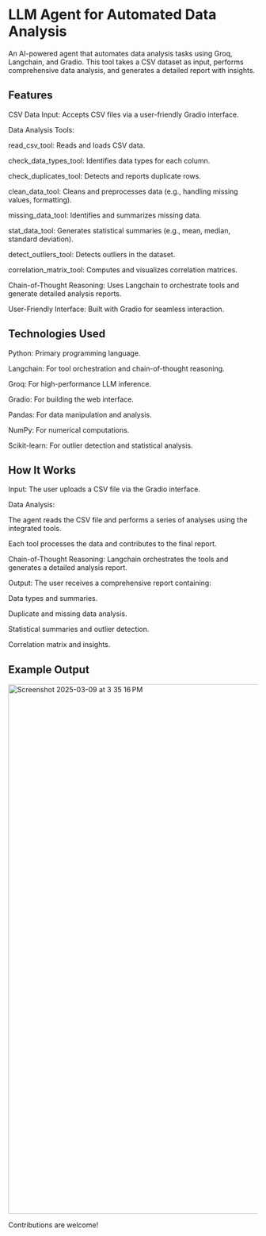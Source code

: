 # LLM Agent for Automated Data Analysis
An AI-powered agent that automates data analysis tasks using Groq, Langchain, and Gradio. This tool takes a CSV dataset as input, performs comprehensive data analysis, and generates a detailed report with insights.

## Features
CSV Data Input: Accepts CSV files via a user-friendly Gradio interface.

Data Analysis Tools:

read_csv_tool: Reads and loads CSV data.

check_data_types_tool: Identifies data types for each column.

check_duplicates_tool: Detects and reports duplicate rows.

clean_data_tool: Cleans and preprocesses data (e.g., handling missing values, formatting).

missing_data_tool: Identifies and summarizes missing data.

stat_data_tool: Generates statistical summaries (e.g., mean, median, standard deviation).

detect_outliers_tool: Detects outliers in the dataset.

correlation_matrix_tool: Computes and visualizes correlation matrices.

Chain-of-Thought Reasoning: Uses Langchain to orchestrate tools and generate detailed analysis reports.

User-Friendly Interface: Built with Gradio for seamless interaction.

## Technologies Used
Python: Primary programming language.

Langchain: For tool orchestration and chain-of-thought reasoning.

Groq: For high-performance LLM inference.

Gradio: For building the web interface.

Pandas: For data manipulation and analysis.

NumPy: For numerical computations.

Scikit-learn: For outlier detection and statistical analysis.

## How It Works
Input: The user uploads a CSV file via the Gradio interface.

Data Analysis:

The agent reads the CSV file and performs a series of analyses using the integrated tools.

Each tool processes the data and contributes to the final report.

Chain-of-Thought Reasoning: Langchain orchestrates the tools and generates a detailed analysis report.

Output: The user receives a comprehensive report containing:

Data types and summaries.

Duplicate and missing data analysis.

Statistical summaries and outlier detection.

Correlation matrix and insights.

## Example Output
<img width="1067" alt="Screenshot 2025-03-09 at 3 35 16 PM" src="https://github.com/user-attachments/assets/46f2bc06-9984-4d87-b855-5c2929b2b04e" />

Contributions are welcome!
